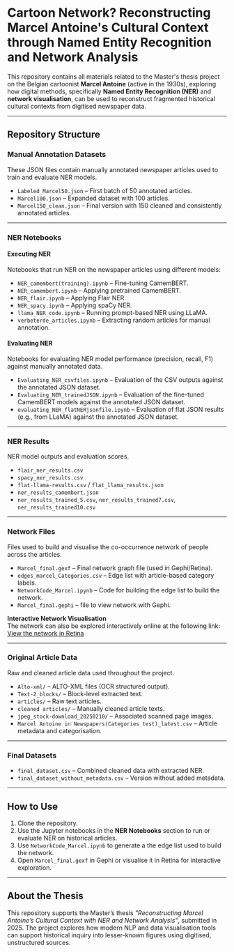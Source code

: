 # Cartoon Network? Reconstructing Marcel Antoine's Cultural Context through Named Entity Recognition and Network Analysis

This repository contains all materials related to the Master's thesis project on the Belgian cartoonist **Marcel Antoine** (active in the 1930s), exploring how digital methods, specifically **Named Entity Recognition (NER)** and **network visualisation**, can be used to reconstruct fragmented historical cultural contexts from digitised newspaper data.

---

## Repository Structure

### Manual Annotation Datasets

These JSON files contain manually annotated newspaper articles used to train and evaluate NER models.

- `Labeled_Marcel50.json` – First batch of 50 annotated articles.
- `Marcel100.json` – Expanded dataset with 100 articles.
- `Marcel150_clean.json` – Final version with 150 cleaned and consistently annotated articles.

---

### NER Notebooks

#### Executing NER

Notebooks that run NER on the newspaper articles using different models:

- `NER_camembert(training).ipynb` – Fine-tuning CamemBERT.
- `NER_camembert.ipynb` – Applying pretrained CamemBERT.
- `NER_flair.ipynb` – Applying Flair NER.
- `NER_spacy.ipynb` – Applying spaCy NER.
- `llama_NER_code.ipynb` – Running prompt-based NER using LLaMA.
- `verbeterde_articles.ipynb` – Extracting random articles for manual annotation.

#### Evaluating NER

Notebooks for evaluating NER model performance (precision, recall, F1) against manually annotated data.

- `Evaluating_NER_csvfiles.ipynb` – Evaluation of the CSV outputs against the annotated JSON dataset.
- `Evaluating_NER_trainedJSON.ipynb` – Evaluation of the fine-tuned CamemBERT models against the annotated JSON dataset.
- `evaluating_NER_flatNERjsonfile.ipynb` – Evaluation of flat JSON results (e.g., from LLaMA) against the annotated JSON dataset.

---

### NER Results

NER model outputs and evaluation scores.

- `flair_ner_results.csv`
- `spacy_ner_results.csv`
- `flat-llama-results.csv` / `flat_llama_results.json`
- `ner_results_camembert.json`
- `ner_results_trained_5.csv`, `ner_results_trained7.csv`, `ner_results_trained10.csv`

---

### Network Files

Files used to build and visualise the co-occurrence network of people across the articles.

- `Marcel_final.gexf` – Final network graph file (used in Gephi/Retina).
- `edges_marcel_Categories.csv` – Edge list with article-based category labels.
- `NetworkCode_Marcel.ipynb` – Code for building the edge list to build the network.
- `Marcel_final.gephi` – file to view network with Gephi.

**Interactive Network Visualisation**  
The network can also be explored interactively online at the following link:  
  [View the network in Retina]([https://your-link-here.com](https://ouestware.gitlab.io/retina/1.0.0-beta.1/#/graph/?url=https%3A%2F%2Fraw.githubusercontent.com%2FBauke-V%2FCartoonNetwork-MarcelAntoine%2Frefs%2Fheads%2Fmain%2FMarcel_final.gexf&sa[]=ha&sa[]=b&sa[]=a&sa[]=hu&sa[]=p&sa[]=cu&sa[]=t&sa[]=ei&ca[]=d-s&ca[]=w-s&ca[]=ec-s&ca[]=co-s&ca[]=m-s&ca[]=s-s&ec=o))

---

### Original Article Data

Raw and cleaned article data used throughout the project.

- `Alto-xml/` – ALTO-XML files (OCR structured output).
- `Text-2_blocks/` – Block-level extracted text.
- `articles/` – Raw text articles.
- `cleaned articles/` – Manually cleaned article texts.
- `jpeg_stock-download_20250210/` – Associated scanned page images.
- `Marcel Antoine in Newspapers(Categories test)_latest.csv` – Article metadata and categorisation.

---

### Final Datasets

- `final_dataset.csv` – Combined cleaned data with extracted NER.
- `final_dataset_without_metadata.csv` – Version without added metadata.

---

## How to Use

1. Clone the repository.
2. Use the Jupyter notebooks in the **NER Notebooks** section to run or evaluate NER on historical articles.
3. Use `NetworkCode_Marcel.ipynb` to generate a the edge list used to build the network.
4. Open `Marcel_final.gexf` in Gephi or visualise it in Retina for interactive exploration.

---

## About the Thesis

This repository supports the Master’s thesis *"Reconstructing Marcel Antoine’s Cultural Context with NER and Network Analysis"*, submitted in 2025. The project explores how modern NLP and data visualisation tools can support historical inquiry into lesser-known figures using digitised, unstructured sources.



